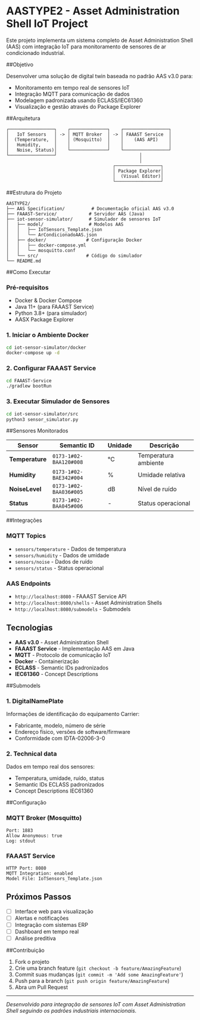 # AASTYPE2 - Asset Administration Shell IoT Project

Este projeto implementa um sistema completo de Asset Administration Shell (AAS) com integração IoT para monitoramento de sensores de ar condicionado industrial.

##Objetivo

Desenvolver uma solução de digital twin baseada no padrão AAS v3.0 para:
- Monitoramento em tempo real de sensores IoT
- Integração MQTT para comunicação de dados
- Modelagem padronizada usando ECLASS/IEC61360
- Visualização e gestão através do Package Explorer

##Arquitetura

```
┌─────────────────┐    ┌──────────────┐    ┌─────────────────┐
│   IoT Sensors   │ -> │ MQTT Broker  │ -> │ FAAAST Service  │
│  (Temperature,  │    │ (Mosquitto)  │    │    (AAS API)    │
│   Humidity,     │    │              │    │                 │
│   Noise, Status)│    └──────────────┘    └─────────────────┘
└─────────────────┘                               │
                                                  │
                                        ┌─────────────────┐
                                        │ Package Explorer│
                                        │  (Visual Editor)│
                                        └─────────────────┘
```

##Estrutura do Projeto

```
AASTYPE2/
├── AAS Specification/          # Documentação oficial AAS v3.0
├── FAAAST-Service/            # Servidor AAS (Java)
├── iot-sensor-simulator/      # Simulador de sensores IoT
│   ├── model/                 # Modelos AAS
│   │   ├── IoTSensors_Template.json
│   │   └── ArCondicionadoAAS.json
│   ├── docker/               # Configuração Docker
│   │   ├── docker-compose.yml
│   │   └── mosquitto.conf
│   └── src/                  # Código do simulador
└── README.md
```

##Como Executar

### Pré-requisitos
- Docker & Docker Compose
- Java 11+ (para FAAAST Service)
- Python 3.8+ (para simulador)
- AASX Package Explorer

### 1. Iniciar o Ambiente Docker
```bash
cd iot-sensor-simulator/docker
docker-compose up -d
```

### 2. Configurar FAAAST Service
```bash
cd FAAAST-Service
./gradlew bootRun
```

### 3. Executar Simulador de Sensores
```bash
cd iot-sensor-simulator/src
python3 sensor_simulator.py
```

##Sensores Monitorados

| Sensor | Semantic ID | Unidade | Descrição |
|--------|-------------|---------|-----------|
| **Temperature** | `0173-1#02-BAA120#008` | °C | Temperatura ambiente |
| **Humidity** | `0173-1#02-BAE342#004` | % | Umidade relativa |
| **NoiseLevel** | `0173-1#02-BAA036#005` | dB | Nível de ruído |
| **Status** | `0173-1#02-BAA045#006` | - | Status operacional |

##Integrações

### MQTT Topics
- `sensors/temperature` - Dados de temperatura
- `sensors/humidity` - Dados de umidade  
- `sensors/noise` - Dados de ruído
- `sensors/status` - Status operacional

### AAS Endpoints
- `http://localhost:8080` - FAAAST Service API
- `http://localhost:8080/shells` - Asset Administration Shells
- `http://localhost:8080/submodels` - Submodels

## Tecnologias

- **AAS v3.0** - Asset Administration Shell
- **FAAAST Service** - Implementação AAS em Java
- **MQTT** - Protocolo de comunicação IoT
- **Docker** - Containerização
- **ECLASS** - Semantic IDs padronizados
- **IEC61360** - Concept Descriptions

##Submodels

### 1. DigitalNamePlate
Informações de identificação do equipamento Carrier:
- Fabricante, modelo, número de série
- Endereço físico, versões de software/firmware
- Conformidade com IDTA-02006-3-0

### 2. Technical data
Dados em tempo real dos sensores:
- Temperatura, umidade, ruído, status
- Semantic IDs ECLASS padronizados
- Concept Descriptions IEC61360

##Configuração

### MQTT Broker (Mosquitto)
```
Port: 1883
Allow Anonymous: true
Log: stdout
```

### FAAAST Service
```
HTTP Port: 8080
MQTT Integration: enabled
Model File: IoTSensors_Template.json
```

## Próximos Passos

- [ ] Interface web para visualização
- [ ] Alertas e notificações
- [ ] Integração com sistemas ERP
- [ ] Dashboard em tempo real
- [ ] Análise preditiva

##Contribuição

1. Fork o projeto
2. Crie uma branch feature (`git checkout -b feature/AmazingFeature`)
3. Commit suas mudanças (`git commit -m 'Add some AmazingFeature'`)
4. Push para a branch (`git push origin feature/AmazingFeature`)
5. Abra um Pull Request



---
*Desenvolvido para integração de sensores IoT com Asset Administration Shell seguindo os padrões industriais internacionais.*
